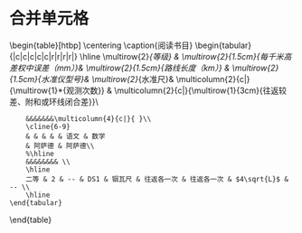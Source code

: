 # 合并单元格

\begin{table}[htbp]
    \centering
    \caption{阅读书目}
    \begin{tabular}{|c|c|c|c|c|r|r|r|r|}
        \hline
        \multirow{2}*{等级} & 
        \multirow{2}{1.5cm}{每千米高差权中误差（mm）}&
        \multirow{2}{1.5cm}{路线长度（km）} &
        \multirow{2}{1.5cm}{水准仪型号}&
        \multirow{2}*{水准尺}&
        \multicolumn{2}{c|}{\multirow{1}*{观测次数}}
        & 
        \multicolumn{2}{c|}{\multirow{1}{3cm}{往返较差、附和或环线闭合差}}\\
        
        &&&&&&&\multicolumn{4}{c|}{ }\\
        \cline{6-9} 
        & & & & & 语文 & 数学
        & 阿萨德 & 阿萨德\\ 
        %\hline
        &&&&&&&& \\
        \hline
        二等 & 2 & -- & DS1 & 铟瓦尺 & 往返各一次 & 往返各一次 & $4\sqrt{L}$ & -- \\ 
        \hline
    \end{tabular}
\end{table}